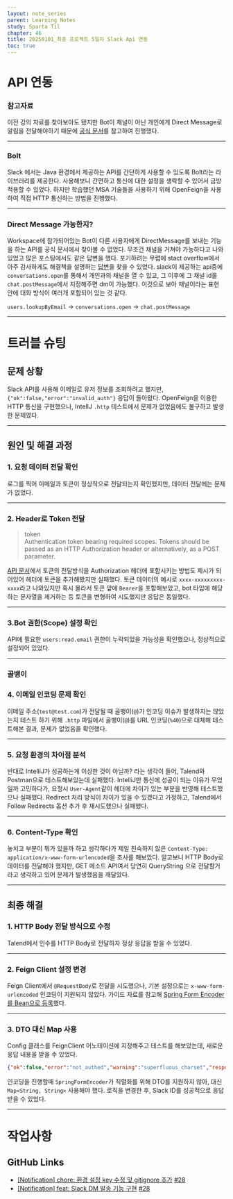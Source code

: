 ```yaml
---
layout: note_series
parent: Learning Notes
study: Sparta Til
chapter: 46
title: 20250101_최종 프로젝트 5일차 Slack Api 연동
toc: true
---
```


# API 연동
### 참고자료
이전 강의 자료를 찾아보아도 됐지만
Bot이 채널이 아닌 개인에게 Direct Message로 알림을 전달해야하기 때문에
[공식 문서](https://api.slack.com/)를 참고하여 진행했다. 

---

### Bolt
Slack 에서는 Java 환경에서 제공하는 API를 간단하게 사용할 수 있도록 Bolt라는 라이브러리를 제공한다.
사용해보니 간편하고 통신에 대한 설정을 생략할 수 있어서 금방 적용할 수 있었다.
하지만 학습했던 MSA 기술들을 사용하기 위해 OpenFeign을 사용하여 직접 HTTP 통신하는 방법을 진행했다.

---

### Direct Message 가능한지?
Workspace에 참가되어있는 Bot이 다른 사용자에게 DirectMessage를 보내는 기능을 하는 API를 공식 문서에서 찾아볼 수 없었다.
무조건 채널을 거쳐야 가능하다고 나와있었고 많은 포스팅에서도 같은 답변을 했다.
포기하려는 무렵에 stact overflow에서 아주 감사하게도 해결책을 설명하는 
[답변](https://stackoverflow.com/questions/47753834/how-to-send-direct-messages-to-a-user-as-app-in-app-channel)을 찾을 수 있었다.
slack이 제공하는 api중에 `conversations.open`를 통해서 개인과의 채널을 열 수 있고, 그 이후에
그 채널 id를 `chat.postMessage`에서 지정해주면 dm이 가능했다. 
이것으로 보아 채널이라는 표현 안에 대화 방식이 여러개 포함되어 있는 것 같다.

`users.lookupByEmail` → `conversations.open` → `chat.postMessage`

---

# 트러블 슈팅
## 문제 상황
Slack API를 사용해 이메일로 유저 정보를 조회하려고 했지만, `{"ok":false,"error":"invalid_auth"}` 응답이 돌아왔다.
OpenFeign을 이용한 HTTP 통신을 구현했으나, IntellJ `.http` 테스트에서 문제가 없었음에도 불구하고 발생한 문제였다.

---

## 원인 및 해결 과정
### 1. 요청 데이터 전달 확인
로그를 찍어 이메일과 토큰이 정상적으로 전달되는지 확인했지만, 
데이터 전달에는 문제가 없었다.

---

### 2. Header로 Token 전달

> token  
> Authentication token bearing required scopes. Tokens should be passed as an HTTP Authorization header or alternatively, as a POST parameter.

[API 문서](https://api.slack.com/methods/users.lookupByEmail#arg_email)에서
토큰의 전달방식을 Authorization 헤더에 포함시키는 방법도 제시가 되어있어
헤더에 토큰을 추가해봤지만 실패했다.
토큰 데이터의 예시로 `xxxx-xxxxxxxxx-xxxx`라고 나와있지만
혹시 몰라서 토큰 앞에 `Bearer`을 포함해보았고, bot 타입에 해당하는 문자열을 제거하는 등
토큰을 변형하여 시도했지만 응답은 동일했다.

---

### 3.Bot 권한(Scope) 설정 확인
API에 필요한 `users:read.email` 권한이 누락되었을 가능성을 확인했으나, 
정상적으로 설정되어 있었다.

---

### 골뱅이
### 4. 이메일 인코딩 문제 확인
이메일 주소(`test@test.com`)가 전달될 때 골뱅이(`@`)가 인코딩 이슈가 발생하지는 않았는지 테스트 하기 위해
`.http` 파일에서 골뱅이(`@`)를 URL 인코딩(`%40`)으로 대체해 테스트해본 결과, 
문제가 없었음을 확인했다.

---

### 5. 요청 환경의 차이점 분석
반대로 IntelliJ가 성공하는게 이상한 것이 아닐까? 라는 생각이 들어,
Talend와 Postman으로 테스트해보았는데 실패했다.
IntelliJ만 통신에 성공이 되는 이유가 무었일까 고민하다가,
요청시 `User-Agent`같이 헤더에 차이가 있는 부분을 반영해 테스트했으나 실패했다.
Redirect 처리 방식이 차이가 있을 수 있겠다고 가정하고,
Talend에서 Follow Redirects 옵션 추가 후 재시도했으나 실패했다.

---

### 6. Content-Type 확인
놓치고 부분이 뭐가 있을까 하고 생각하다가 제일 친숙하지 않은
`Content-Type: application/x-www-form-urlencoded`을 조사를 해보았다.
알고보니 HTTP Body로 데이터를 전달해야 했지만,
GET 메소드 API여서 당연히 QueryString 으로 전달할거라고 생각하고 있어
문제가 발생했음을 깨달았다.

---

## 최종 해결
### 1. HTTP Body 전달 방식으로 수정
Talend에서 인수를 HTTP Body로 전달하자 정상 응답을 받을 수 있었다.

---

### 2. Feign Client 설정 변경
Feign Client에서 `@RequestBody`로 전달을 시도했으나, 기본 설정으로는 `x-www-form-urlencoded` 인코딩이 지원되지 않았다.
가이드 자료를 참고해 [Spring Form Encoder를 Bean으로 등록](https://www.baeldung.com/spring-cloud-post-form-url-encoded-data)했다.

---

### 3. DTO 대신 Map 사용
Config 클래스를 FeignClient 어노테이션에 지정해주고 테스트를 해보았는데,
새로운 응답 내용을 받을 수 있었다.

```json
{"ok":false,"error":"not_authed","warning":"superfluous_charset","response_metadata":{"warnings":["superfluous_charset"]}}
```


인코딩을 진행할때 `SpringFormEncoder`가 직렬화를 위해
DTO를 지원하지 않아, 대신 `Map<String, String>` 사용해야 했다.
로직을 변경한 후, Slack ID를 성공적으로 응답받을 수 있었다.

---

# 작업사항
## GitHub Links
- [[Notification] chore: 환경 설정 key 수정 및 gitignore 추가](https://github.com/BobJool/Waiting-Reservation-Service/pull/37/commits/4af052691db226893f92dc863faba644400db7cb) [#28](https://github.com/BobJool/Waiting-Reservation-Service/issues/28)
- [[Notification] feat: Slack DM 발송 기능 구현](https://github.com/BobJool/Waiting-Reservation-Service/pull/37/commits/714f264a97c709e9a8b85c5dcd24c637002d5917) [#28](https://github.com/BobJool/Waiting-Reservation-Service/issues/28)